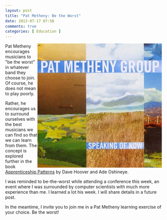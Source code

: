 ```yaml
---
layout: post
title: "Pat Metheny: Be the Worst"
date: 2013-07-17 07:58
comments: true
categories: [ Education ]
---
```

<img src="/images/PatMethenyGroup.jpg" width="400" height="400"
align="right" alt="Pat Metheny: Be the Worst" title="Pat Metheny: Be the Worst" >
Pat Metheny encourages musicians to "be the worst" in whatever band they choose to join. Of course, he does not mean to play poorly.

Rather, he encourages us to surround ourselves with the best musicians we can find so that we can learn from them. The concept is explored further in the book [Apprenticeship Patterns](/blog/2013/02/17/apprenticeship-patterns-by-dave-h-hoover-and-adewale-oshineye/) by Dave Hoover and Ade Oshineye.

<!--more-->

I was reminded to be-the-worst while attending a conference this week, an event where I was surrounded by computer scientists with much more experience than me. I learned a lot his week. I will share details in a future post.

In the meantime, I invite you to join me in a Pat Metheny learning exercise of your choice. Be the worst!
